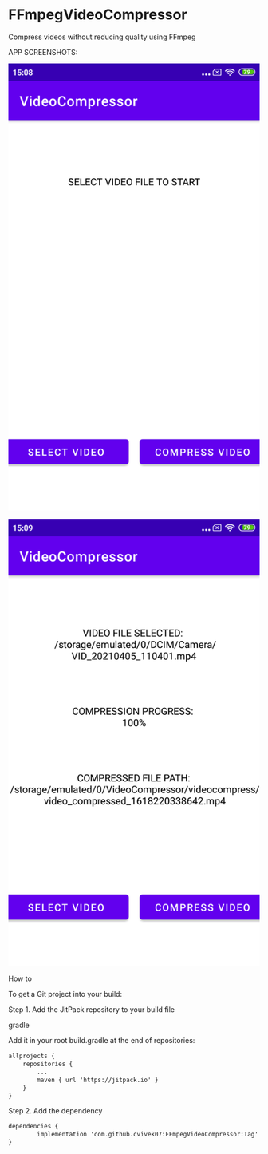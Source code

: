# FFmpegVideoCompressor
Compress videos without reducing quality using FFmpeg

APP SCREENSHOTS:

![Alt text](https://github.com/cvivek07/FFmpegVideoCompressor/blob/master/screenshots/device-2021-04-12-150807.png?raw=true "Optional Title")

![Alt text](https://github.com/cvivek07/FFmpegVideoCompressor/blob/master/screenshots/device-2021-04-12-150918.png?raw=true "Optional Title")


How to

To get a Git project into your build:

Step 1. Add the JitPack repository to your build file

gradle

Add it in your root build.gradle at the end of repositories:


	allprojects {
		repositories {
			...
			maven { url 'https://jitpack.io' }
		}
	}
	
  
  Step 2. Add the dependency

	dependencies {
	        implementation 'com.github.cvivek07:FFmpegVideoCompressor:Tag'
	}
